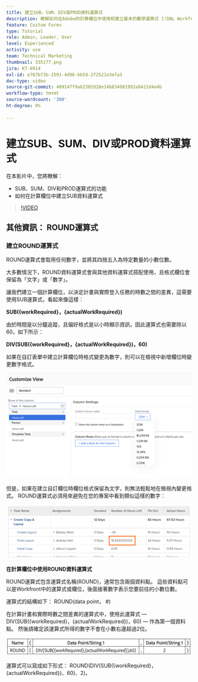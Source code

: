 ```yaml
---
title: 建立SUB、SUM、DIV或PROD資料運算式
description: 瞭解如何在Adobe的計算欄位中使用和建立基本的數學運算式 [!DNL Workfront].
feature: Custom Forms
type: Tutorial
role: Admin, Leader, User
level: Experienced
activity: use
team: Technical Marketing
thumbnail: 335177.png
jira: KT-8914
exl-id: e767b73b-1591-4d96-bb59-2f2521e3efa3
doc-type: video
source-git-commit: 409147f9a62302d28e14b834981992a0421d4e4b
workflow-type: tm+mt
source-wordcount: '380'
ht-degree: 0%

---
```


# 建立SUB、SUM、DIV或PROD資料運算式

在本影片中，您將瞭解：

* SUB、SUM、DIV和PROD運算式的功能
* 如何在計算欄位中建立SUB資料運算式

>[!VIDEO](https://video.tv.adobe.com/v/335177/?quality=12&learn=on)

## 其他資訊： ROUND運算式

### 建立ROUND運算式

ROUND運算式會取用任何數字，並將其四捨五入為特定數量的小數位數。

大多數情況下，ROUND資料運算式會與其他資料運算式搭配使用，且格式欄位會保留為「文字」或「數字」。

讓我們建立一個計算欄位，以決定計畫與實際登入任務的時數之間的差異，這需要使用SUB運算式，看起來像這樣：

**SUB({workRequired}，{actualWorkRequired})**

由於時間是以分鐘追蹤，且偏好格式是以小時顯示資訊，因此運算式也需要除以60，如下所示：

**DIV(SUB({workRequired}，{actualWorkRequired})，60)**

如果在自訂表單中建立計算欄位時格式變更為數字，則可以在檢視中新增欄位時變更數字格式。

![具有使用率報告的工作負載平衡器](assets/round01.png)

但是，如果在建立自訂欄位時欄位格式保留為文字，則無法輕鬆地在檢視內變更格式。 ROUND運算式必須用來避免在您的專案中看到類似這樣的數字：

![具有使用率報告的工作負載平衡器](assets/round02.png)

<b>在計算欄位中使用ROUND資料運算式</b>

ROUND運算式包含運算式名稱(ROUND)，通常包含兩個資料點。 這些資料點可以是Workfront中的運算式或欄位，後面接著數字表示您要前往的小數位數。

運算式的結構如下： ROUND(data point， #)

在計算計畫和實際時數之間差異的運算式中，使用此運算式 — DIV(SUB({workRequired}，{actualWorkRequired})，60) — 作為第一個資料點。 然後請確定該運算式所得的數字不會在小數右邊超過2位。

![具有使用率報告的工作負載平衡器](assets/round03.png)

運算式可以寫成如下形式： ROUND(DIV(SUB({workRequired}，{actualWorkRequired})、60)、2)。
